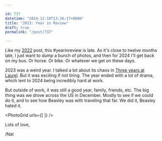 ```yaml
---

id: 737
datetime: "2024-12-10T13:36:17+0000"
title: "2023: Year in Review"
draft: true
permalink: "/post/737"

---
```


Like my [2022](https://writing.natwelch.com/post/718) post, this #yearinreview is late. As it's close to twelve months late, I just want to dump a bunch of photos, and then for 2024 I'll get back on my bus. Or horse. Or bike. Or whatever we get on these days.

2023 was a weird year. I talked a bit about its chaos in [Three years at Laurel](https://writing.natwelch.com/post/728). But it was exciting if not tiring. The year ended with a lot of drama, which lent to 2024 being incredibly hard at work. 

But outside of work, it was still a good year, family, friends, etc. The big thing was we drove across the US in December. Mostly to see if we could do it, and to see how Beasley was with traveling that far. We did it, Beasley hated it.

<PhotoGrid
  urls={[
  ]}
/>

Lots of love,

/Nat
